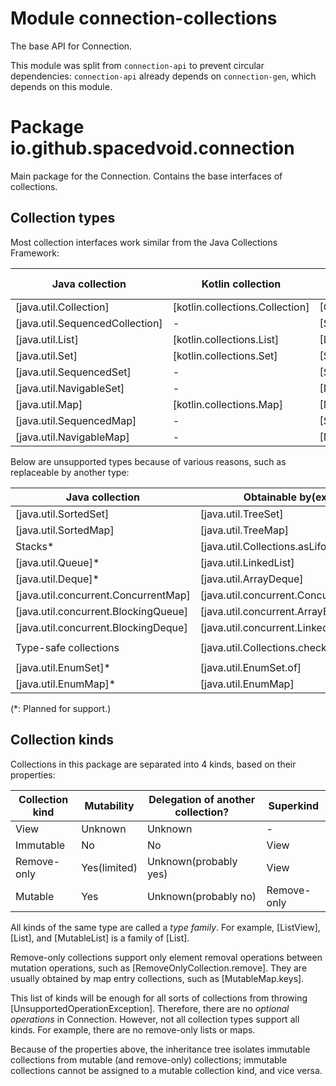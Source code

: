 # Module connection-collections

The base API for Connection.

This module was split from `connection-api` to prevent circular dependencies:
`connection-api` already depends on `connection-gen`, which depends on this module.

# Package io.github.spacedvoid.connection

Main package for the Connection.
Contains the base interfaces of collections.

## Collection types

Most collection interfaces work similar from the Java Collections Framework:

| Java collection                 | Kotlin collection               | Corresponding Connection type                  |
|---------------------------------|---------------------------------|------------------------------------------------|
| [java.util.Collection]          | [kotlin.collections.Collection] | [Collection]                                   |
| [java.util.SequencedCollection] | -                               | [SequencedCollection]                          |
| [java.util.List]                | [kotlin.collections.List]       | [List]                                         |
| [java.util.Set]                 | [kotlin.collections.Set]        | [Set]                                          |
| [java.util.SequencedSet]        | -                               | [SequencedSet]                                 |
| [java.util.NavigableSet]        | -                               | [NavigableSet]                                 |
| [java.util.Map]                 | [kotlin.collections.Map]        | [Map]                                          |
| [java.util.SequencedMap]        | -                               | [SequencedMap]                                 |
| [java.util.NavigableMap]        | -                               | [NavigableMap]                                 |

Below are unsupported types because of various reasons, such as replaceable by another type:

| Java collection                      | Obtainable by(example)                     | Obtainable by in Connection(example)                                             |
|--------------------------------------|--------------------------------------------|----------------------------------------------------------------------------------|
| [java.util.SortedSet]                | [java.util.TreeSet]                        | `TreeSet().asMutableConnection()`                                                |
| [java.util.SortedMap]                | [java.util.TreeMap]                        | `TreeMap().asMutableConnection()`                                                |
| Stacks*                              | [java.util.Collections.asLifoQueue]        | -                                                                                |
| [java.util.Queue]*                   | [java.util.LinkedList]                     | -                                                                                |
| [java.util.Deque]*                   | [java.util.ArrayDeque]                     | -                                                                                |
| [java.util.concurrent.ConcurrentMap] | [java.util.concurrent.ConcurrentHashMap]   | `ConcurrentHashMap().asMutableConnection()`                                      |
| [java.util.concurrent.BlockingQueue] | [java.util.concurrent.ArrayBlockingQueue]  | -                                                                                |
| [java.util.concurrent.BlockingDeque] | [java.util.concurrent.LinkedBlockingDeque] | -                                                                                |
| Type-safe collections                | [java.util.Collections.checkedList]        | `Collections.checkedList(ArrayList(), String::class.java).asMutableConnection()` |
| [java.util.EnumSet]*                 | [java.util.EnumSet.of]                     | `EnumSet.noneOf(EnumClass::class).asMutableConnection()`                         |
| [java.util.EnumMap]*                 | [java.util.EnumMap]                        | `EnumMap(EnumClass::class).asMutableConnection()`                                |

(*: Planned for support.)

## Collection kinds

Collections in this package are separated into 4 kinds, based on their properties:

| Collection kind | Mutability   | Delegation of another collection? | Superkind   |
|-----------------|--------------|-----------------------------------|-------------|
| View            | Unknown      | Unknown                           | -           |
| Immutable       | No           | No                                | View        |
| Remove-only     | Yes(limited) | Unknown(probably yes)             | View        |
| Mutable         | Yes          | Unknown(probably no)              | Remove-only |

All kinds of the same type are called a *type family*.
For example, [ListView], [List], and [MutableList] is a family of [List].

Remove-only collections support only element removal operations between mutation operations, such as [RemoveOnlyCollection.remove].
They are usually obtained by map entry collections, such as [MutableMap.keys].

This list of kinds will be enough for all sorts of collections from throwing [UnsupportedOperationException].
Therefore, there are no *optional operations* in Connection.
However, not all collection types support all kinds.
For example, there are no remove-only lists or maps.

Because of the properties above, the inheritance tree isolates immutable collections from mutable (and remove-only) collections;
immutable collections cannot be assigned to a mutable collection kind, and vice versa.
